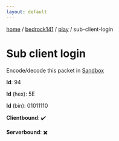 ```yaml
---
layout: default
---
```


[home](/)  /  [bedrock141](/protocol/bedrock141)  /  [play](/protocol/bedrock141/play)  /  sub-client-login

# Sub client login

Encode/decode this packet in [Sandbox](../../../sandbox/bedrock141#Play.SubClientLogin)

**Id**: 94

**Id** (hex): 5E

**Id** (bin): 01011110

**Clientbound**: ✔️

**Serverbound**: ✖️
